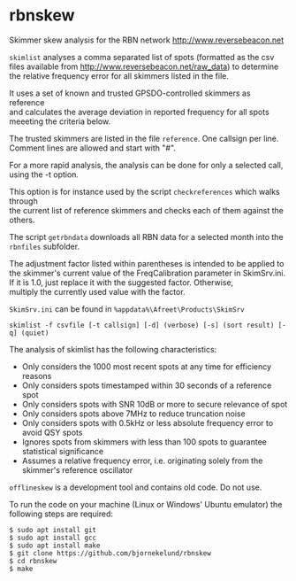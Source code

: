 # rbnskew
Skimmer skew analysis for the RBN network http://www.reversebeacon.net

`skimlist` analyses a comma separated list of spots (formatted as the csv  
files available from http://www.reversebeacon.net/raw_data) to determine  
the relative frequency error for all skimmers listed in the file. 

It uses a set of known and trusted GPSDO-controlled skimmers as reference  
and calculates the average deviation in reported frequency for all spots  
meeeting the criteria below. 

The trusted skimmers are listed in the file `reference`. One callsign per line.  
Comment lines are allowed and start with "#". 

For a more rapid analysis, the analysis can be done for only a selected call,  
using the -t option.

This option is for instance used  by the script `checkreferences` which walks through  
the current list of reference skimmers and checks each of them against the others. 

The script `getrbndata` downloads all RBN data for a selected month into the  
`rbnfiles` subfolder.

The adjustment factor listed within parentheses is intended to be applied to  
the skimmer's current value of the FreqCalibration parameter in SkimSrv.ini.  
If it is 1.0, just replace it with the suggested factor. Otherwise,  
multiply the currently used value with the factor.

`SkimSrv.ini` can be found in `%appdata%\Afreet\Products\SkimSrv`

`skimlist -f csvfile [-t callsign] [-d] (verbose) [-s] (sort result) [-q] (quiet)`

The analysis of skimlist has the following characteristics:

* Only considers the 1000 most recent spots at any time for efficiency reasons
* Only considers spots timestamped within 30 seconds of a reference spot
* Only considers spots with SNR 10dB or more to secure relevance of spot
* Only considers spots above 7MHz to reduce truncation noise
* Only considers spots with 0.5kHz or less absolute frequency error to avoid QSY spots
* Ignores spots from skimmers with less than 100 spots to guarantee statistical significance
* Assumes a relative frequency error, i.e. originating solely from the skimmer's reference oscillator

`offlineskew` is a development tool and contains old code. Do not use. 

To run the code on your machine (Linux or Windows' Ubuntu emulator) the following steps are required:

`$ sudo apt install git`\
`$ sudo apt install gcc`\
`$ sudo apt install make`\
`$ git clone https://github.com/bjornekelund/rbnskew`\
`$ cd rbnskew`\
`$ make`
